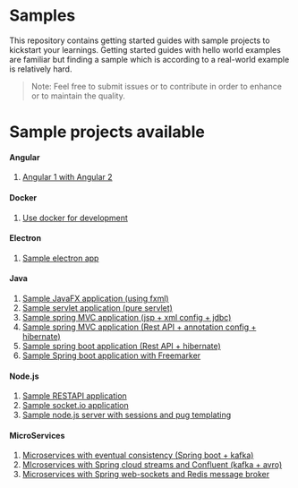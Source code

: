 # Samples
This repository contains getting started guides with sample projects to kickstart your learnings. Getting started guides with hello world examples are familiar but finding a sample which is according to a real-world example is relatively hard.  
>Note: Feel free to submit issues or to contribute in order to enhance or to maintain the quality.

Sample projects available
=====================================================================================

#### Angular
01. [Angular 1 with Angular 2](https://github.com/randilfernando/samples/tree/master/Angular/01%20-%20Angular%201%20with%20Angular%202)
#### Docker
01. [Use docker for development](https://github.com/randilfernando/samples/tree/master/Docker/01%20-%20Use%20docker%20for%20development%20(%2B%20Debugging))
#### Electron
01. [Sample electron app](https://github.com/randilfernando/samples/tree/master/Electron/01%20-%20Sample%20electron%20app)
#### Java
01. [Sample JavaFX application (using fxml)](https://github.com/randilfernando/samples/tree/master/Java/01%20-%20Sample%20JavaFX%20application%20(using%20fxml))
02. [Sample servlet application (pure servlet)](https://github.com/randilfernando/samples/tree/master/Java/02%20-%20Sample%20java%20servlet%20application%20(pure%20servlet))
03. [Sample spring MVC application (jsp + xml config + jdbc)](https://github.com/randilfernando/samples/tree/master/Java/03%20-%20Sample%20spring%20MVC%20application%20(jsp%20%2B%20xml%20config%20%2B%20jdbc))
04. [Sample spring MVC application (Rest API + annotation config + hibernate)](https://github.com/randilfernando/samples/tree/master/Java/04%20-%20Sample%20spring%20MVC%20application%20(rest%20API%20%2B%20annotation%20config%20%2B%20hibernate))
05. [Sample spring boot application (Rest API + hibernate)](https://github.com/randilfernando/samples/tree/master/Java/05%20-%20Sample%20spring%20boot%20application%20(rest%20API%20%2B%20hibernate))
06. [Sample Spring boot application with Freemarker](https://github.com/randilfernando/samples/tree/master/Java/06%20-%20Sample%20spring%20boot%20application%20with%20Freemarker)
#### Node.js
01. [Sample RESTAPI application](https://github.com/randilfernando/samples/tree/master/Node.js/01%20-%20Sample%20RESTAPI%20application)
02. [Sample socket.io application](https://github.com/randilfernando/samples/tree/master/Node.js/02%20-%20Sample%20socket.io%20application)
03. [Sample node.js server with sessions and pug templating](https://github.com/randilfernando/samples/tree/master/Node.js/03%20-%20Sample%20session%20based%20server%20with%20pug%20templating)
#### MicroServices
01. [Microservices with eventual consistency (Spring boot + kafka)](https://github.com/randilfernando/samples/tree/master/MicroServices/01%20-%20Microservices%20with%20eventual%20consistency%20(Spring%20boot%20%2B%20kafka))
02. [MIcroservices with Spring cloud streams and Confluent (kafka + avro)](https://github.com/randilfernando/samples/tree/master/MicroServices/02%20-%20MIcroservices%20with%20Spring%20cloud%20streams%20and%20Confluent%20(kafka%20%2B%20avro))
03. [Microservices with Spring web-sockets and Redis message broker](https://github.com/randilfernando/samples/tree/master/MicroServices/03%20-%20Microservices%20with%20spring%20web-sockets%20%2B%20Redis%20message%20broker)
